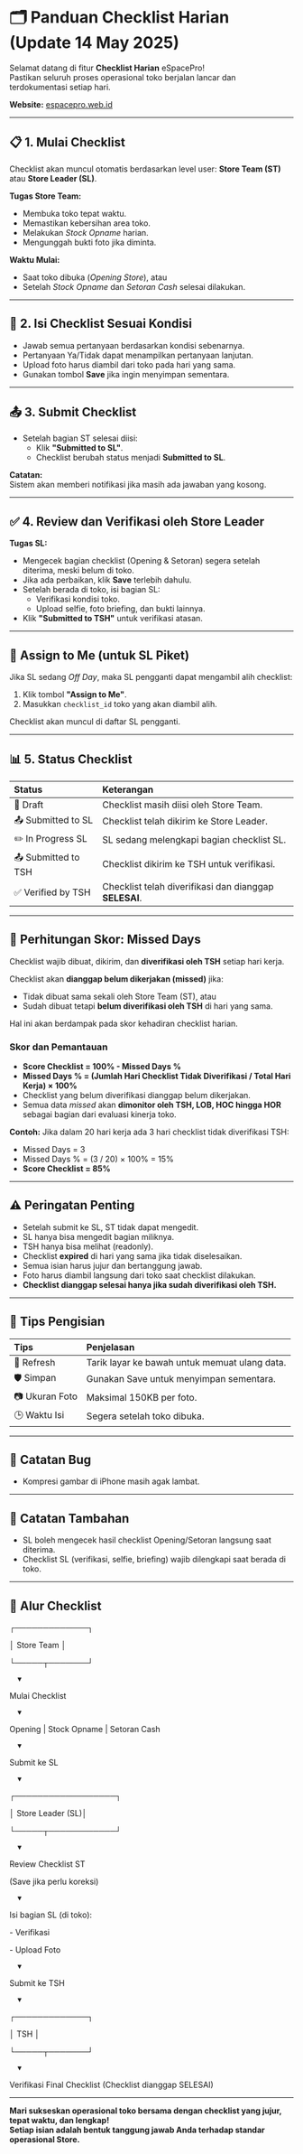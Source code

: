 # 🗂 Panduan Checklist Harian (Update 14 May 2025\)

Selamat datang di fitur **Checklist Harian** eSpacePro\!  
Pastikan seluruh proses operasional toko berjalan lancar dan terdokumentasi setiap hari.

**Website:** [espacepro.web.id](https://espacepro.web.id)

---

## 📋 1\. Mulai Checklist

Checklist akan muncul otomatis berdasarkan level user: **Store Team (ST)** atau **Store Leader (SL)**.

**Tugas Store Team:**

- Membuka toko tepat waktu.  
- Memastikan kebersihan area toko.  
- Melakukan *Stock Opname* harian.  
- Mengunggah bukti foto jika diminta.

**Waktu Mulai:**

- Saat toko dibuka (*Opening Store*), atau  
- Setelah *Stock Opname* dan *Setoran Cash* selesai dilakukan.

---

## 📸 2\. Isi Checklist Sesuai Kondisi

- Jawab semua pertanyaan berdasarkan kondisi sebenarnya.  
- Pertanyaan Ya/Tidak dapat menampilkan pertanyaan lanjutan.  
- Upload foto harus diambil dari toko pada hari yang sama.  
- Gunakan tombol **Save** jika ingin menyimpan sementara.

---

## 📤 3\. Submit Checklist

- Setelah bagian ST selesai diisi:  
  - Klik **"Submitted to SL"**.  
  - Checklist berubah status menjadi **Submitted to SL**.

**Catatan:**  
Sistem akan memberi notifikasi jika masih ada jawaban yang kosong.

---

## ✅ 4\. Review dan Verifikasi oleh Store Leader

**Tugas SL:**

- Mengecek bagian checklist (Opening & Setoran) segera setelah diterima, meski belum di toko.  
- Jika ada perbaikan, klik **Save** terlebih dahulu.  
- Setelah berada di toko, isi bagian SL:  
  - Verifikasi kondisi toko.  
  - Upload selfie, foto briefing, dan bukti lainnya.  
- Klik **"Submitted to TSH"** untuk verifikasi atasan.

---

## 🔁 Assign to Me (untuk SL Piket)

Jika SL sedang *Off Day*, maka SL pengganti dapat mengambil alih checklist:

1. Klik tombol **"Assign to Me"**.  
2. Masukkan `checklist_id` toko yang akan diambil alih.

Checklist akan muncul di daftar SL pengganti.

---

## 📊 5\. Status Checklist

| Status | Keterangan |
| :---- | :---- |
| 📝 Draft | Checklist masih diisi oleh Store Team. |
| 📤 Submitted to SL | Checklist telah dikirim ke Store Leader. |
| ✏️ In Progress SL | SL sedang melengkapi bagian checklist SL. |
| 📤 Submitted to TSH | Checklist dikirim ke TSH untuk verifikasi. |
| ✅ Verified by TSH | Checklist telah diverifikasi dan dianggap **SELESAI**. |

---

## 🧮 Perhitungan Skor: Missed Days

Checklist wajib dibuat, dikirim, dan **diverifikasi oleh TSH** setiap hari kerja.

Checklist akan **dianggap belum dikerjakan (missed)** jika:

- Tidak dibuat sama sekali oleh Store Team (ST), atau  
- Sudah dibuat tetapi **belum diverifikasi oleh TSH** di hari yang sama.

Hal ini akan berdampak pada skor kehadiran checklist harian.

### Skor dan Pemantauan

- **Score Checklist \= 100% \- Missed Days %**  
- **Missed Days % \= (Jumlah Hari Checklist Tidak Diverifikasi / Total Hari Kerja) × 100%**  
- Checklist yang belum diverifikasi dianggap belum dikerjakan.  
- Semua data *missed* akan **dimonitor oleh TSH, LOB, HOC hingga HOR** sebagai bagian dari evaluasi kinerja toko.

**Contoh:** Jika dalam 20 hari kerja ada 3 hari checklist tidak diverifikasi TSH:

- Missed Days \= 3  
- Missed Days % \= (3 / 20\) × 100% \= 15%  
- **Score Checklist \= 85%**

---

## ⚠️ Peringatan Penting

- Setelah submit ke SL, ST tidak dapat mengedit.  
- SL hanya bisa mengedit bagian miliknya.  
- TSH hanya bisa melihat (readonly).  
- Checklist **expired** di hari yang sama jika tidak diselesaikan.  
- Semua isian harus jujur dan bertanggung jawab.  
- Foto harus diambil langsung dari toko saat checklist dilakukan.  
- **Checklist dianggap selesai hanya jika sudah diverifikasi oleh TSH.**

---

## 🚀 Tips Pengisian

| Tips | Penjelasan |
| :---- | :---- |
| 🔄 Refresh | Tarik layar ke bawah untuk memuat ulang data. |
| 🛡 Simpan | Gunakan Save untuk menyimpan sementara. |
| 📷 Ukuran Foto | Maksimal 150KB per foto. |
| 🕒 Waktu Isi | Segera setelah toko dibuka. |

---

## 🐛 Catatan Bug

- Kompresi gambar di iPhone masih agak lambat.

---

## 📌 Catatan Tambahan

- SL boleh mengecek hasil checklist Opening/Setoran langsung saat diterima.  
- Checklist SL (verifikasi, selfie, briefing) wajib dilengkapi saat berada di toko.

---

## 🧭 Alur Checklist

┌─────────────┐

│  Store Team │

└─────┬───────┘

      ▼

 Mulai Checklist

      ▼

Opening | Stock Opname | Setoran Cash

      ▼

Submit ke SL

      ▼

┌──────────────────┐

│ Store Leader (SL)│

└─────┬────────────┘

      ▼

Review Checklist ST

(Save jika perlu koreksi)

      ▼

Isi bagian SL (di toko):

\- Verifikasi

\- Upload Foto

      ▼

Submit ke TSH

      ▼

┌─────────────┐

│     TSH     │

└─────┬───────┘

      ▼

Verifikasi Final Checklist (Checklist dianggap SELESAI)

---

**Mari sukseskan operasional toko bersama dengan checklist yang jujur, tepat waktu, dan lengkap\!**  
**Setiap isian adalah bentuk tanggung jawab Anda terhadap standar operasional Store.**  
